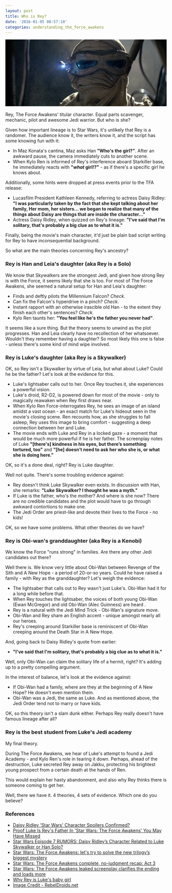 ```yaml
---
layout: post
title: Who is Rey?
date: '2016-01-05 08:57:10'
categories: understanding_the_force_awakens
---
```


![](/img/posts/the_force_awakens_rey_goggles.jpg)

Rey, The Force Awakens' titular character. Equal parts scavenger, mechanic, pilot and awesome Jedi warrior. But who is she?

Given how important lineage is to Star Wars, it's unlikely that Rey is a randomer. The audience know it, the writers know it, and the script has some knowing fun with it:

* In Maz Konata's cantina, Maz asks Han **"Who's the girl?"**. After an awkward pause, the camera immediately cuts to another scene.
* When Kylo Ren is informed of Rey's interference aboard Starkiller base, he immediately reacts with **"*what* girl!?"** - as if there's a specific girl he knows about.

Additionally, some hints were dropped at press events prior to the TFA release:

* Lucasfilm President Kathleen Kennedy, referring to actress Daisy Ridley: **"I was particularly taken by the fact that she kept talking about her family, Her mom, her sisters... we began to realize that many of the things about Daisy are things that are inside the character..."**
* Actress Daisy Ridley, when quizzed on Rey's lineage: **"I've said that I'm solitary, that's probably a big clue as to what it is."**

Finally, being the movie's main character, it'd just be plain bad script writing for Rey to have inconsequential background.

So what are the main theories concerning Rey's ancestry?

### Rey is Han and Leia's daughter (aka Rey is a Solo)

We know that Skywalkers are the strongest Jedi, and given how strong Rey is with the Force, it seems likely that she is too. For most of The Force Awakens, she seemed a natural setup for Han and Leia's daughter:

* Finds and deftly pilots the Millennium Falcon? *Check*. 
* Can fix the Falcon's hyperdrive in a pinch? *Check*.
* Instant rapport with an otherwise irascible old Han - to the extent they finish each other's sentences? *Check*.
* Kylo Ren taunts her: **"You feel like he's the father you never had"**.

It seems like a sure thing. But the theory seems to unwind as the plot progresses. Han and Leia clearly have no recollection of her whatsoever. Wouldn't they remember having a daughter? So most likely this one is false - unless there's some kind of mind wipe involved.

### Rey is Luke's daughter (aka Rey is a Skywalker)

OK, so Rey isn't a Skywalker by virtue of Leia, but what about Luke? Could he be the father? Let's look at the evidence for this.
 
* Luke's lightsaber calls out to her. Once Rey touches it, she experiences a powerful vision.
* Luke's droid, R2-D2, is powered down for most of the movie - only to magically reawaken when Rey first draws near.
* When Kylo Ren Force-interrogates Rey, he sees an image of an island amidst a vast ocean - an exact match for Luke's hideout seen in the movie's closing scene. Ren recounts how, as she struggles to fall asleep, Rey uses this image to bring comfort - suggesting a deep connection between her and Luke.
* The movie ends with Luke and Rey in a locked gaze - a moment that would be much more powerful if he is her father. The screenplay notes of Luke **"[there's] kindness in his eyes, but there’s something tortured, too"** and **"[he] doesn’t need to ask her who she is, or what she is doing here."** 

OK, so it's a done deal, right? Rey is Luke daughter.

Well not quite. There's some troubling evidence against:

* Rey doesn't think Luke Skywalker even exists. In discussion with Han, she remarks: **"Luke Skywalker? I thought he was a myth."**
* If Luke is the father, who's the mother? And where is she now? There are no credible candidates and the plot would have to go through awkward contortions to make one.
* The Jedi Order are priest-like and devote their lives to the Force - no kids!

OK, so we have some problems. What other theories do we have?

### Rey is Obi-wan's granddaughter (aka Rey is a Kenobi)

We know the Force "runs strong" in families. Are there any other Jedi candidates out there?

Well there is. We know very little about Obi-Wan between Revenge of the Sith and A New Hope - a period of 20-or-so years. Could he have raised a family - with Rey as the granddaughter? Let's weigh the evidence:

* The lightsaber that calls out to Rey wasn't just Luke's. Obi-Wan had it for a long while before that.
* When Rey touches the lightsaber, the voices of both young Obi-Wan (Ewan McGregor) and old Obi-Wan (Alec Guinness) are heard .
* Rey is a natural with the Jedi Mind Trick - Obi-Wan's signature move.
* Obi-Wan and Rey share an English accent - unique amongst nearly all our heroes.
* Rey's creeping around Starkiller base is reminiscent of Obi-Wan creeping around the Death Star in A New Hope.

And, going back to Daisy Ridley's quote from earlier:

* **"I've said that I'm solitary, that's probably a big clue as to what it is."**

Well, only Obi-Wan can claim the solitary life of a hermit, right? It's adding up to a pretty compelling argument.

In the interest of balance, let's look at the evidence against:

* If Obi-Wan had a family, where are they at the beginning of A New Hope? He doesn't even mention them.
* Obi-Wan was a Jedi, the same as Luke. And as mentioned above, the Jedi Order tend not to marry or have kids.

OK, so this theory isn't a slam dunk either. Perhaps Rey really doesn't have famous lineage after all?

### Rey is the best student from Luke's Jedi academy

My final theory.

During The Force Awakens, we hear of Luke's attempt to found a Jedi Academy - and Kylo Ren's role in tearing it down. Perhaps, ahead of the destruction, Luke secreted Rey away on Jakku, protecting his brightest young prospect from a certain death at the hands of Ren.

This would explain her hasty abandonment, and also why Rey thinks there is someone coming to get her.

Well, there we have it. 4 theories, 4 sets of evidence. Which one do you believe?

### References

* <a href="http://www.mstarz.com/articles/66823/20150511/daisy-ridley-star-wars-character-spoilers-confirmed-force-awakens-rey.htm" target="_blank">Daisy Ridley 'Star Wars' Character Spoilers Confirmed? </a>
* <a href="http://www.bustle.com/articles/130804-proof-luke-is-reys-father-in-star-wars-the-force-awakens-you-may-have-missed" target="_blank">Proof Luke Is Rey's Father In 'Star Wars: The Force Awakens' You May Have Missed</a>
* <a href="http://www.hngn.com/articles/91219/20150511/star-wars-episode-7-rumors-daisy-ridley-s-character-related-to-luke-skywalker-or-han-solo.htm" target="_blank">Star Wars Episode 7 RUMORS: Daisy Ridley’s Character Related to Luke Skywalker or Han Solo?</a>
* <a href="http://www.vox.com/2015/12/18/10513896/star-wars-the-force-awakens-rey-luke" target="_blank">Star Wars: The Force Awakens: let's try to solve the new trilogy’s biggest mystery</a>
* <a href="http://mashable.com/2015/12/21/star-wars-force-awakens-recap-3/#82JSUEPhnmqz" target="_blank">Star Wars: The Force Awakens complete, no-judgment recap: Act 3</a>
* <a href="http://www.independent.co.uk/arts-entertainment/films/news/the-leaked-star-wars-the-force-awakens-screenplay-clarifies-the-ending-and-a-lot-more-a6796136.html" target="_blank">Star Wars: The Force Awakens leaked screenplay clarifies the ending and loads more</a>
* <a href="https://m.reddit.com/r/StarWarsLeaks/comments/3xasoq/why_rey_is_lukes_baby_girl/" target="_blank">Why Rey is Luke's baby girl</a>
* <a href="http://rebeldroids.net/forum/showthread.php?tid=145" target="_blank">Image Credit - RebelDroids.net</a>

